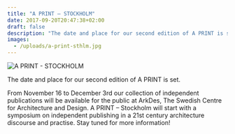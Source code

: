 ```yaml
---
title: "A PRINT – STOCKHOLM"
date: 2017-09-20T20:47:38+02:00
draft: false
description: "The date and place for our second edition of A PRINT is set"
images:
  - /uploads/a-print-sthlm.jpg
---
```


![A PRINT - STOCKHOLM](/uploads/a-print-sthlm.jpg)

The date and place for our second edition of A PRINT is set.

<!--more-->
From November 16 to December 3rd our collection of independent publications will be available for the public at ArkDes, The Swedish Centre for Architecture and Design. A PRINT – Stockholm will start with a symposium on independent publishing in a 21st century architecture discourse and practise. Stay tuned for more information!
